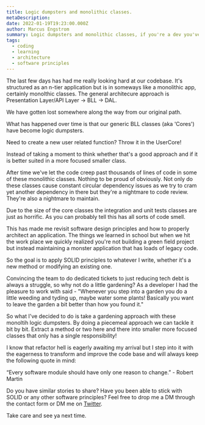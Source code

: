 ```yaml
---
title: Logic dumpsters and monolithic classes.
metaDescription:
date: 2022-01-19T19:23:00.000Z
author: Marcus Engstrom
summary: Logic dumpsters and monolithic classes, if you're a dev you've probaly all seen them.
tags:
  - coding
  - learning
  - architecture
  - software principles
---
```

The last few days has had me really looking hard at our codebase.  It's structured as an n-tier application but is in someways like a monolithic app, certainly monolthic classes. The general architecure approach is Presentation Layer/API Layer -> BLL -> DAL.  

We have gotten lost somewhere along the way from our original path.

What has happened over time is that our generic BLL classes (aka 'Cores') have become logic dumpsters.  

Need to create a new user related function? Throw it in the UserCore! 

Instead of taking a moment to think whether that's a good approach and if it is better suited in a more focused smaller class.

After time we've let the code creep past thousands of lines of code in some of these monolithic classes.  Nothing to be proud of obviously.  Not only do these classes cause constant circular dependency issues as we try to cram yet another dependency in there but they're a nightmare to code review. They're also a nightmare to maintain.

Due to the size of the core classes the integration and unit tests classes are just as horrific.  As you can probably tell this has all sorts of code smell.

This has made me revisit software design principles and how to properly architect an application.  The things we learned in school but when we hit the work place we quickly realized you're not building a green field project but instead maintaining a monster application that has loads of legacy code.

So the goal is to apply SOLID principles to whatever I write, whether it's a new method or modifying an existing one. 

Convincing the team to do dedicated tickets to just reducing tech debt is always a struggle, so why not do a little gardening? As a developer I had the pleasure to work with said - "Whenever you step into a garden you do a little weeding and tyding up, maybe water some plants!  Basically you want to leave the garden a bit better than how you found it."

So what I've decided to do is take a gardening approach with these monoltih logic dumpsters. By doing a piecemeal approach we can tackle it bit by bit. Extract a method or two here and there into smaller more focused classes that only has a single responsibility! 

I know that refactor hell is eagerly awaiting my arrival but I step into it with the eagerness to transform and improve the code base and will always keep the following quote in mind: 

“Every software module should have only one reason to change.” - Robert Martin  

Do you have similar stories to share?  Have you been able to stick with SOLID or any other software principles?  Feel free to drop me a DM through the contact form or DM me on [Twitter](https://twitter.com/MC_Engstrom).

Take care and see ya next time.

